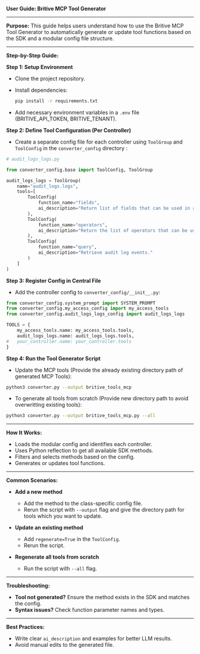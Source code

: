 **User Guide: Britive MCP Tool Generator**

---

**Purpose:**
This guide helps users understand how to use the Britive MCP Tool Generator to automatically generate or update tool functions based on the SDK and a modular config file structure.

---

**Step-by-Step Guide:**

**Step 1: Setup Environment**

* Clone the project repository.
* Install dependencies:

  ```bash
  pip install -r requirements.txt
  ```
* Add necessary environment variables in a `.env` file (BRITIVE_API_TOKEN, BRITIVE_TENANT).

**Step 2: Define Tool Configuration (Per Controller)**

* Create a separate config file for each controller using `ToolGroup` and `ToolConfig` in the `converter_config` directory :

```python
# audit_logs_logs.py

from converter_config.base import ToolConfig, ToolGroup

audit_logs_logs = ToolGroup(
    name="audit_logs.logs",
    tools=[
        ToolConfig(
            function_name="fields",
            ai_description="Return list of fields that can be used in a filter for an audit query."
        ),
        ToolConfig(
            function_name="operators",
            ai_description="Return the list of operators that can be used in a filter for an audit query."
        ),
        ToolConfig(
            function_name="query",
            ai_description="Retrieve audit log events."
        )
    ]
)
```

**Step 3: Register Config in Central File**

* Add the controller config to `converter_config/__init__.py`:

```python
from converter_config.system_prompt import SYSTEM_PROMPT
from converter_config.my_access_config import my_access_tools
from converter_config.audit_logs_logs_config import audit_logs_logs

TOOLS = {
    my_access_tools.name: my_access_tools.tools,
    audit_logs_logs.name: audit_logs_logs.tools,
#   your_controller.name: your_controller.tools
}
```

**Step 4: Run the Tool Generator Script**

* Update the MCP tools (Provide the already existing directory path of generated MCP Tools):

```bash
python3 converter.py --output britive_tools_mcp
```

* To generate all tools from scratch (Provide new directory path to avoid overwritting existing tools):

```bash
python3 converter.py --output britive_tools_mcp.py --all
```

---

**How It Works:**

* Loads the modular config and identifies each controller.
* Uses Python reflection to get all available SDK methods.
* Filters and selects methods based on the config.
* Generates or updates tool functions.

---

**Common Scenarios:**

* **Add a new method**

  * Add the method to the class-specific config file.
  * Rerun the script with `--output` flag and give the directory path for tools which you want to update.

* **Update an existing method**

  * Add `regenerate=True` in the `ToolConfig`.
  * Rerun the script.

* **Regenerate all tools from scratch**

  * Run the script with `--all` flag.

---

**Troubleshooting:**

* **Tool not generated?** Ensure the method exists in the SDK and matches the config.
* **Syntax issues?** Check function parameter names and types.

---

**Best Practices:**

* Write clear `ai_description` and examples for better LLM results.
* Avoid manual edits to the generated file.
